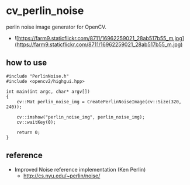 cv_perlin_noise
====
perlin noise image generator for OpenCV.

* ![https://farm9.staticflickr.com/8711/16962259021_28ab517b55_m.jpg](https://farm9.staticflickr.com/8711/16962259021_28ab517b55_m.jpg)

how to use
----

    #include "PerlinNoise.h"
    #include <opencv2/highgui.hpp>
    
    int main(int argc, char* argv[])
    {
        cv::Mat perlin_noise_img = CreatePerlinNoiseImage(cv::Size(320, 240));
    
        cv::imshow("perlin_noise_img", perlin_noise_img);
        cv::waitKey(0);
    
    	return 0;
    }


reference
----
* Improved Noise reference implementation (Ken Perlin)
  * http://cs.nyu.edu/~perlin/noise/

